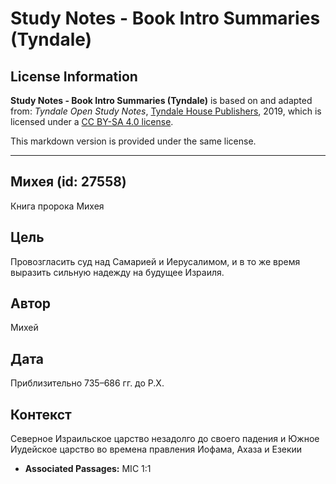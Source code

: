 # Study Notes - Book Intro Summaries (Tyndale)

## License Information

**Study Notes - Book Intro Summaries (Tyndale)** is based on and adapted from: _Tyndale Open Study Notes_, [Tyndale House Publishers](https://tyndaleopenresources.com/), 2019, which is licensed under a [CC BY-SA 4.0 license](https://creativecommons.org/licenses/by-sa/4.0/legalcode.en).

This markdown version is provided under the same license.



--------------------------------

## Михея (id: 27558)

Книга пророка Михея

Цель
----

Провозгласить суд над Самарией и Иерусалимом, и в то же время выразить сильную надежду на будущее Израиля.

Автор
-----

Михей

Дата
----

Приблизительно 735–686 гг. до Р.Х.

Контекст
--------

Северное Израильское царство незадолго до своего падения и Южное Иудейское царство во времена правления Иофама, Ахаза и Езекии

* **Associated Passages:** MIC 1:1

